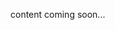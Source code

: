 <!-- <meta>
{
    "title":"Pulumi",
    "slug":"pulumi",
    "description":"Using Pulumi on Packet",
    "author":"Mo Lawler",
    "github":"usrdev",
    "date": "2019/12/18",
    "tag":["Devops", "Integrations"]
}
</meta> -->

content coming soon...
